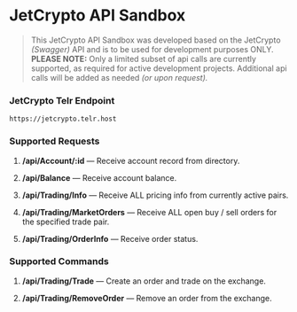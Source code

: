 # JetCrypto API Sandbox

> This JetCrypto API Sandbox was developed based on the JetCrypto _(Swagger)_ API and is to be used for development purposes ONLY. __PLEASE NOTE:__ Only a limited subset of api calls are currently supported, as required for active development projects. Additional api calls will be added as needed _(or upon request)._

### JetCrypto Telr Endpoint

`https://jetcrypto.telr.host`

### Supported Requests

1. __/api/Account/:id__ — Receive account record from directory.

2. __/api/Balance__ — Receive account balance.

3. __/api/Trading/Info__ — Receive ALL pricing info from currently active pairs.

4. __/api/Trading/MarketOrders__ — Receive ALL open buy / sell orders for the specified trade pair.

5. __/api/Trading/OrderInfo__ — Receive order status.

### Supported Commands

1. __/api/Trading/Trade__ — Create an order and trade on the exchange.

2. __/api/Trading/RemoveOrder__ — Remove an order from the exchange.
